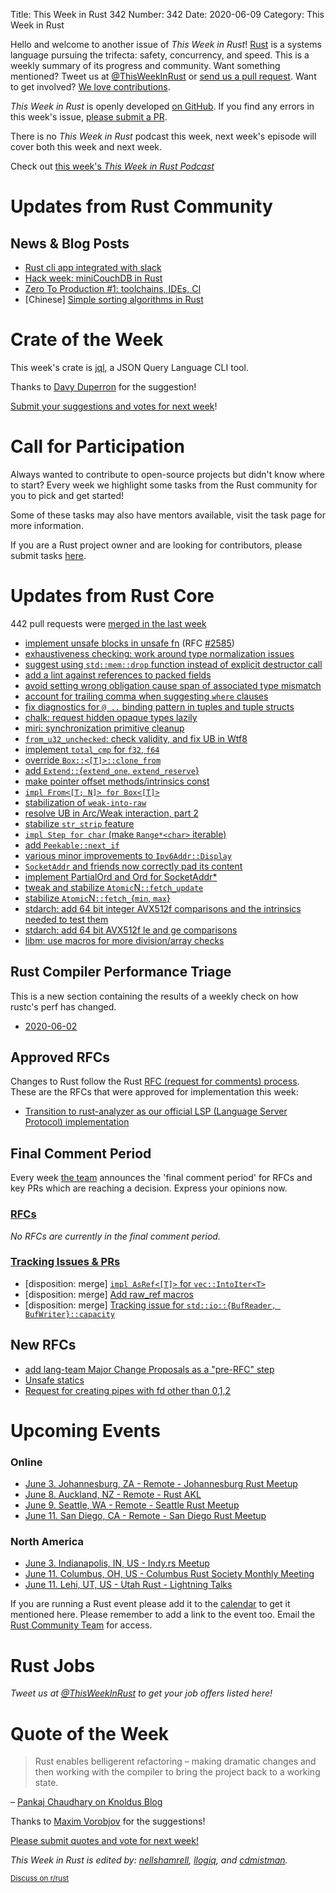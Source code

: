 Title: This Week in Rust 342
Number: 342
Date: 2020-06-09
Category: This Week in Rust

Hello and welcome to another issue of *This Week in Rust*!
[Rust](http://rust-lang.org) is a systems language pursuing the trifecta: safety, concurrency, and speed.
This is a weekly summary of its progress and community.
Want something mentioned? Tweet us at [@ThisWeekInRust](https://twitter.com/ThisWeekInRust) or [send us a pull request](https://github.com/cmr/this-week-in-rust).
Want to get involved? [We love contributions](https://github.com/rust-lang/rust/blob/master/CONTRIBUTING.md).

*This Week in Rust* is openly developed [on GitHub](https://github.com/cmr/this-week-in-rust).
If you find any errors in this week's issue, [please submit a PR](https://github.com/cmr/this-week-in-rust/pulls).

There is no *This Week in Rust* podcast this week, next week's episode will cover both this week and next week.

Check out [this week's *This Week in Rust Podcast*]()

# Updates from Rust Community

## News & Blog Posts

* [Rust cli app integrated with slack](https://bprog.github.io/rust_slack_bot/)
* [Hack week: miniCouchDB in Rust](https://www.garrensmith.com/blogs/mini-couch-hack-week)
* [Zero To Production #1: toolchains, IDEs, CI](https://www.lpalmieri.com/posts/2020-06-06-zero-to-production-1-setup-toolchain-ides-ci/)
* [Chinese] [Simple sorting algorithms in Rust](https://www.bilibili.com/read/cv4991161)

# Crate of the Week

This week's crate is [jql](https://github.com/yamafaktory/jql), a JSON Query Language CLI tool.

Thanks to [Davy Duperron](https://users.rust-lang.org/t/crate-of-the-week/2704/775) for the suggestion!

[Submit your suggestions and votes for next week][submit_crate]!

[submit_crate]: https://users.rust-lang.org/t/crate-of-the-week/2704

# Call for Participation


Always wanted to contribute to open-source projects but didn't know where to start?
Every week we highlight some tasks from the Rust community for you to pick and get started!

Some of these tasks may also have mentors available, visit the task page for more information.


If you are a Rust project owner and are looking for contributors, please submit tasks [here][guidelines].

[guidelines]: https://users.rust-lang.org/t/twir-call-for-participation/4821

# Updates from Rust Core

442 pull requests were [merged in the last week][merged]

[merged]: https://github.com/search?q=is%3Apr+org%3Arust-lang+is%3Amerged+merged%3A2020-05-25..2020-06-01

* [implement unsafe blocks in unsafe fn](https://github.com/rust-lang/rust/pull/71862) (RFC [#2585](https://rust-lang.github.io/rfcs/2585-unsafe-block-in-unsafe-fn.html))
* [exhaustiveness checking: work around type normalization issues](https://github.com/rust-lang/rust/pull/72506)
* [suggest using `std::mem::drop` function instead of explicit destructor call](https://github.com/rust-lang/rust/pull/72383)
* [add a lint against references to packed fields](https://github.com/rust-lang/rust/pull/72270)
* [avoid setting wrong obligation cause span of associated type mismatch](https://github.com/rust-lang/rust/pull/72807)
* [account for trailing comma when suggesting `where` clauses](https://github.com/rust-lang/rust/pull/72715)
* [fix diagnostics for `@ ..` binding pattern in tuples and tuple structs](https://github.com/rust-lang/rust/pull/72677)
* [chalk: request hidden opaque types lazily](https://github.com/rust-lang/chalk/pull/478)
* [miri: synchronization primitive cleanup](https://github.com/rust-lang/miri/pull/1441)
* [`from_u32_unchecked`: check validity, and fix UB in Wtf8](https://github.com/rust-lang/rust/pull/72683)
* [implement `total_cmp` for `f32`, `f64`](https://github.com/rust-lang/rust/pull/72568)
* [override `Box::<[T]>::clone_from`](https://github.com/rust-lang/rust/pull/72499)
* [add `Extend::`{`extend_one`, `extend_reserve`}](https://github.com/rust-lang/rust/pull/72162)
* [make pointer offset methods/intrinsics const](https://github.com/rust-lang/rust/pull/71500)
* [`impl From<[T; N]> for Box<[T]>`](https://github.com/rust-lang/rust/pull/71095)
* [stabilization of `weak-into-raw`](https://github.com/rust-lang/rust/pull/72288)
* [resolve UB in Arc/Weak interaction, part 2](https://github.com/rust-lang/rust/pull/72533)
* [stabilize `str_strip` feature](https://github.com/rust-lang/rust/pull/72466)
* [`impl Step for char` (make `Range*<char>` iterable)](https://github.com/rust-lang/rust/pull/72413)
* [add `Peekable::next_if`](https://github.com/rust-lang/rust/pull/72310)
* [various minor improvements to `Ipv6Addr::Display`](https://github.com/rust-lang/rust/pull/72407)
* [`SocketAddr` and friends now correctly pad its content](https://github.com/rust-lang/rust/pull/72398)
* [implement PartialOrd and Ord for SocketAddr*](https://github.com/rust-lang/rust/pull/72239)
* [tweak and stabilize `Atomic`N`::fetch_update`](https://github.com/rust-lang/rust/pull/71843)
* [stabilize `Atomic`N`::fetch_`{`min`, `max`}](https://github.com/rust-lang/rust/pull/72324)
* [stdarch: add 64 bit integer AVX512f comparisons and the intrinsics needed to test them](https://github.com/rust-lang/stdarch/pull/856)
* [stdarch: add 64 bit AVX512f le and ge comparisons](https://github.com/rust-lang/stdarch/pull/861)
* [libm: use macros for more division/array checks](https://github.com/rust-lang/libm/pull/244)

## Rust Compiler Performance Triage

This is a new section containing the results of a weekly check on how rustc's
perf has changed.

* [2020-06-02](https://github.com/rust-lang/rustc-perf/blob/master/triage/2020.md#2020-06-02)

## Approved RFCs

Changes to Rust follow the Rust [RFC (request for comments) process](https://github.com/rust-lang/rfcs#rust-rfcs). These
are the RFCs that were approved for implementation this week:

* [Transition to rust-analyzer as our official LSP (Language Server Protocol) implementation](https://github.com/rust-lang/rfcs/pull/2912)

## Final Comment Period

Every week [the team](https://www.rust-lang.org/team.html) announces the
'final comment period' for RFCs and key PRs which are reaching a
decision. Express your opinions now.

### [RFCs](https://github.com/rust-lang/rfcs/labels/final-comment-period)

*No RFCs are currently in the final comment period.*

### [Tracking Issues & PRs](https://github.com/rust-lang/rust/labels/final-comment-period)

* [disposition: merge] [`impl AsRef<[T]>` for `vec::IntoIter<T>`](https://github.com/rust-lang/rust/pull/72583)
* [disposition: merge] [Add raw_ref macros](https://github.com/rust-lang/rust/pull/72279)
* [disposition: merge] [Tracking issue for `std::io::{BufReader, BufWriter}::capacity`](https://github.com/rust-lang/rust/issues/68833)

## New RFCs

* [add lang-team Major Change Proposals as a "pre-RFC" step](https://github.com/rust-lang/rfcs/pull/2936)
* [Unsafe statics](https://github.com/rust-lang/rfcs/pull/2937)
* [Request for creating pipes with fd other than 0,1,2](https://github.com/rust-lang/rfcs/pull/2939)

# Upcoming Events

### Online
* [June 3. Johannesburg, ZA - Remote - Johannesburg Rust Meetup](https://www.meetup.com/Johannesburg-Rust-Meetup/events/270827463/)
* [June 8. Auckland, NZ - Remote - Rust AKL](https://www.meetup.com/rust-akl/events/266876685/)
* [June 9. Seattle, WA - Remote - Seattle Rust Meetup](https://www.meetup.com/Seattle-Rust-Meetup/events/gskksrybcjbmb/)
* [June 11. San Diego, CA - Remote - San Diego Rust Meetup](https://www.meetup.com/San-Diego-Rust/events/270938860/)

### North America
* [June 3. Indianapolis, IN, US - Indy.rs Meetup](https://www.meetup.com/indyrs/events/dtqwprybcjbfb/)
* [June 11. Columbus, OH, US - Columbus Rust Society Monthly Meeting](https://www.meetup.com/columbus-rs/events/dpkhgrybcjbpb/)
* [June 11. Lehi, UT, US - Utah Rust - Lightning Talks](https://www.meetup.com/utah-rust/events/269263282/)

If you are running a Rust event please add it to the [calendar] to get
it mentioned here. Please remember to add a link to the event too.
Email the [Rust Community Team][community] for access.

[calendar]: https://www.google.com/calendar/embed?src=apd9vmbc22egenmtu5l6c5jbfc%40group.calendar.google.com
[community]: mailto:community-team@rust-lang.org

# Rust Jobs

*Tweet us at [@ThisWeekInRust](https://twitter.com/ThisWeekInRust) to get your job offers listed here!*

# Quote of the Week

> Rust enables belligerent refactoring – making dramatic changes and then working with the compiler to bring the project back to a working state.

– [Pankaj Chaudhary on Knoldus Blog](https://blog.knoldus.com/some-extensive-projects-working-with-rust)

Thanks to [Maxim Vorobjov](https://users.rust-lang.org/t/twir-quote-of-the-week/328/880) for the suggestions!

[Please submit quotes and vote for next week!](https://users.rust-lang.org/t/twir-quote-of-the-week/328)

*This Week in Rust is edited by: [nellshamrell](https://github.com/nellshamrell), [llogiq](https://github.com/llogiq), and [cdmistman](https://github.com/cdmistman).*

<small>[Discuss on r/rust](https://www.reddit.com/r/rust/comments/gvwvep/this_week_in_rust_341/)</small>
